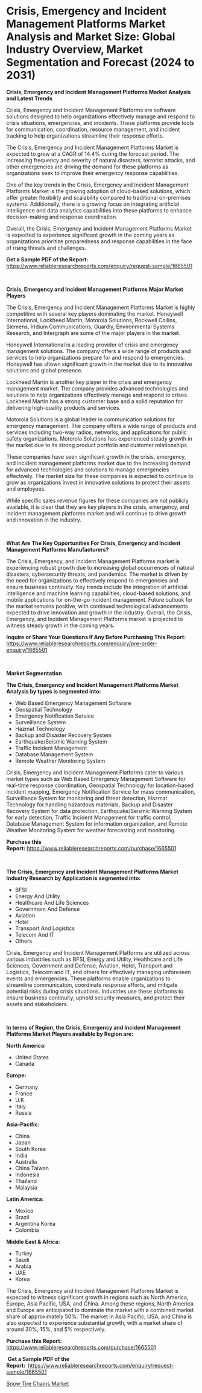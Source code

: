 <p><h1>Crisis, Emergency and Incident Management Platforms Market Analysis and Market Size: Global Industry Overview, Market Segmentation and Forecast (2024 to 2031)</h1></p><p><strong>Crisis, Emergency and Incident Management Platforms Market Analysis and Latest Trends</strong></p>
<p><p>Crisis, Emergency and Incident Management Platforms are software solutions designed to help organizations effectively manage and respond to crisis situations, emergencies, and incidents. These platforms provide tools for communication, coordination, resource management, and incident tracking to help organizations streamline their response efforts.</p><p>The Crisis, Emergency and Incident Management Platforms Market is expected to grow at a CAGR of 14.4% during the forecast period. The increasing frequency and severity of natural disasters, terrorist attacks, and other emergencies are driving the demand for these platforms as organizations seek to improve their emergency response capabilities.</p><p>One of the key trends in the Crisis, Emergency and Incident Management Platforms Market is the growing adoption of cloud-based solutions, which offer greater flexibility and scalability compared to traditional on-premises systems. Additionally, there is a growing focus on integrating artificial intelligence and data analytics capabilities into these platforms to enhance decision-making and response coordination.</p><p>Overall, the Crisis, Emergency and Incident Management Platforms Market is expected to experience significant growth in the coming years as organizations prioritize preparedness and response capabilities in the face of rising threats and challenges.</p></p>
<p><strong>Get a Sample PDF of the Report:&nbsp;</strong> <a href="https://www.reliableresearchreports.com/enquiry/request-sample/1665501">https://www.reliableresearchreports.com/enquiry/request-sample/1665501</a></p>
<p>&nbsp;</p>
<p><strong>Crisis, Emergency and Incident Management Platforms Major Market Players</strong></p>
<p><p>The Crisis, Emergency and Incident Management Platforms Market is highly competitive with several key players dominating the market. Honeywell International, Lockheed Martin, Motorola Solutions, Rockwell Collins, Siemens, Iridium Communications, Guardly, Environmental Systems Research, and Intergraph are some of the major players in the market.</p><p>Honeywell International is a leading provider of crisis and emergency management solutions. The company offers a wide range of products and services to help organizations prepare for and respond to emergencies. Honeywell has shown significant growth in the market due to its innovative solutions and global presence.</p><p>Lockheed Martin is another key player in the crisis and emergency management market. The company provides advanced technologies and solutions to help organizations effectively manage and respond to crises. Lockheed Martin has a strong customer base and a solid reputation for delivering high-quality products and services.</p><p>Motorola Solutions is a global leader in communication solutions for emergency management. The company offers a wide range of products and services including two-way radios, networks, and applications for public safety organizations. Motorola Solutions has experienced steady growth in the market due to its strong product portfolio and customer relationships.</p><p>These companies have seen significant growth in the crisis, emergency, and incident management platforms market due to the increasing demand for advanced technologies and solutions to manage emergencies effectively. The market size for these companies is expected to continue to grow as organizations invest in innovative solutions to protect their assets and employees.</p><p>While specific sales revenue figures for these companies are not publicly available, it is clear that they are key players in the crisis, emergency, and incident management platforms market and will continue to drive growth and innovation in the industry.</p></p>
<p>&nbsp;</p>
<p><strong>What Are The Key Opportunities For Crisis, Emergency and Incident Management Platforms Manufacturers?</strong></p>
<p><p>The Crisis, Emergency, and Incident Management Platforms market is experiencing robust growth due to increasing global occurrences of natural disasters, cybersecurity threats, and pandemics. The market is driven by the need for organizations to effectively respond to emergencies and ensure business continuity. Key trends include the integration of artificial intelligence and machine learning capabilities, cloud-based solutions, and mobile applications for on-the-go incident management. Future outlook for the market remains positive, with continued technological advancements expected to drive innovation and growth in the industry. Overall, the Crisis, Emergency, and Incident Management Platforms market is projected to witness steady growth in the coming years.</p></p>
<p><strong>Inquire or Share Your Questions If Any Before Purchasing This Report:</strong> <a href="https://www.reliableresearchreports.com/enquiry/pre-order-enquiry/1665501">https://www.reliableresearchreports.com/enquiry/pre-order-enquiry/1665501</a></p>
<p>&nbsp;</p>
<p><strong>Market Segmentation</strong></p>
<p><strong>The Crisis, Emergency and Incident Management Platforms Market Analysis by types is segmented into:</strong></p>
<p><ul><li>Web Based Emergency Management Software</li><li>Geospatial Technology</li><li>Emergency Notification Service</li><li>Surveillance System</li><li>Hazmat Technology</li><li>Backup and Disaster Recovery System</li><li>Earthquake/Seismic Warning System</li><li>Traffic Incident Management</li><li>Database Management System</li><li>Remote Weather Monitoring System</li></ul></p>
<p><p>Crisis, Emergency and Incident Management Platforms cater to various market types such as Web Based Emergency Management Software for real-time response coordination, Geospatial Technology for location-based incident mapping, Emergency Notification Service for mass communication, Surveillance System for monitoring and threat detection, Hazmat Technology for handling hazardous materials, Backup and Disaster Recovery System for data protection, Earthquake/Seismic Warning System for early detection, Traffic Incident Management for traffic control, Database Management System for information organization, and Remote Weather Monitoring System for weather forecasting and monitoring.</p></p>
<p><strong>Purchase this Report:&nbsp;</strong><a href="https://www.reliableresearchreports.com/purchase/1665501">https://www.reliableresearchreports.com/purchase/1665501</a></p>
<p>&nbsp;</p>
<p><strong>The Crisis, Emergency and Incident Management Platforms Market Industry Research by Application is segmented into:</strong></p>
<p><ul><li>BFSI</li><li>Energy And Utility</li><li>Healthcare And Life Sciences</li><li>Government And Defense</li><li>Aviation</li><li>Hotel</li><li>Transport And Logistics</li><li>Telecom And IT</li><li>Others</li></ul></p>
<p><p>Crisis, Emergency and Incident Management Platforms are utilized across various industries such as BFSI, Energy and Utility, Healthcare and Life Sciences, Government and Defense, Aviation, Hotel, Transport and Logistics, Telecom and IT, and others for effectively managing unforeseen events and emergencies. These platforms enable organizations to streamline communication, coordinate response efforts, and mitigate potential risks during crisis situations. Industries use these platforms to ensure business continuity, uphold security measures, and protect their assets and stakeholders.</p></p>
<p>&nbsp;</p>
<p><strong>In terms of Region, the Crisis, Emergency and Incident Management Platforms Market Players available by Region are:</strong></p>
<p>
    <p> <strong> North America: </strong>
        <ul>
            <li>United States</li>
            <li>Canada</li>
        </ul>
        </p> 
    <p> <strong> Europe: </strong>
        <ul>
            <li>Germany</li>
            <li>France</li>
            <li>U.K.</li>
            <li>Italy</li>
            <li>Russia</li>
        </ul>
        </p> 
    <p> <strong> Asia-Pacific: </strong>
        <ul>
            <li>China</li>
            <li>Japan</li>
            <li>South Korea</li>
            <li>India</li>
            <li>Australia</li>
            <li>China Taiwan</li>
            <li>Indonesia</li>
            <li>Thailand</li>
            <li>Malaysia</li>
        </ul>
        </p> 
    <p> <strong> Latin America: </strong>
        <ul>
            <li>Mexico</li>
            <li>Brazil</li>
            <li>Argentina Korea</li>
            <li>Colombia</li>
        </ul>
        </p> 
    <p> <strong> Middle East & Africa: </strong>
        <ul>
            <li>Turkey</li>
            <li>Saudi</li>
            <li>Arabia</li>
            <li>UAE</li>
            <li>Korea</li>
        </ul>
    </p>
    </p>
<p><p>The Crisis, Emergency and Incident Management Platforms Market is expected to witness significant growth in regions such as North America, Europe, Asia Pacific, USA, and China. Among these regions, North America and Europe are anticipated to dominate the market with a combined market share of approximately 50%. The market in Asia Pacific, USA, and China is also expected to experience substantial growth, with a market share of around 30%, 15%, and 5% respectively.</p></p>
<p><strong>Purchase this Report: </strong><a href="https://www.reliableresearchreports.com/purchase/1665501">https://www.reliableresearchreports.com/purchase/1665501</a></p>
<p>&nbsp;<strong>Get a Sample PDF of the Report:&nbsp;&nbsp;</strong><a href="https://www.reliableresearchreports.com/enquiry/request-sample/1665501">https://www.reliableresearchreports.com/enquiry/request-sample/1665501</a></p>
<p><strong></strong></p>
<p><p><a href="https://woozy-pyroraptor-a1f.notion.site/Global-Snow-Tire-Chains-Market-Size-and-Market-Trends-Insights-and-Projections-from-2024-to-2031-df849d4720ff47419645a0f4b43bca9d">Snow Tire Chains Market</a></p></p>
